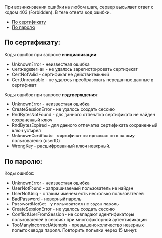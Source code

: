 При возникновении ошибки на любом шаге, сервер высылает ответ с кодом 403 (Forbidden). В теле ответа код ошибки.

* [По сертификату](#1)
* [По паролю](#2)

<a name="1"></a>
## По сертификату:
Коды ошибок при запросе **инициализации**:
* UnknownError - неизвестная ошибка
* CertRegisterFail - не удалось зарегистрировать сертификат
* CertNotValid - сертификат не действительный
* CertUnreadable - не удалось преобразовать переданные данные в сертификат

Коды ошибок при запросе **подтверждения**:
* UnknownError - неизвестная ошибка
* CreateSessionError - не удалось создать сессию
* RndBytesNotFound - для данного отпечатка сертификата не найден сохраненный ключ
* RndBytesExpired - для данного отпечатка сертификата сохраненный ключ устарел
* UnknownCertificate - сертификат не привязан ни к какому пользователю (userID)
* WrongKey - расшифрованный ключ неверный.

<a name="2"></a>
## По паролю:
Коды ошибок:
* UnknownError - неизвестная ошибка
* UserNotFound - запрашиваемый пользователь не найден
* UserNotUniq - с таким именем есть несколько пользователей
* BadPassword - неверный пароль
* PasswordNotSet - у пользователя не задан пароль
* CreateSessionError - не удалось создать сессию
* ConflictUserFromSession	- не совпадают идентификаторы пользователей в сессиях при многофакторной аутентификации
* TooManyIncorrectAttempts - превышено количество неверных попыток ввода пароля. Повторить попытки через 15 минут.



